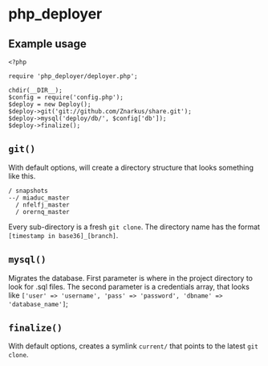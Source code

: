 
php_deployer
============

## Example usage

	<?php

	require 'php_deployer/deployer.php';

	chdir(__DIR__);
	$config = require('config.php');
	$deploy = new Deploy();
	$deploy->git('git://github.com/Znarkus/share.git');
	$deploy->mysql('deploy/db/', $config['db']);
	$deploy->finalize();


## `git()`

With default options, will create a directory structure that looks something like this.

	/ snapshots
	--/ miaduc_master
	  / nfelfj_master
	  / orernq_master

Every sub-directory is a fresh `git clone`. The directory name has the format `[timestamp in base36]_[branch]`.


## `mysql()`

Migrates the database. First parameter is where in the project directory to look for .sql files.
The second parameter is a credentials array, that looks like `['user' => 'username', 'pass' => 'password', 'dbname' => 'database_name']`;


## `finalize()`

With default options, creates a symlink `current/` that points to the latest `git clone`.